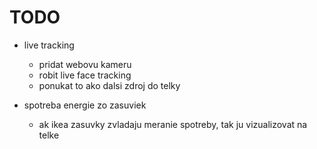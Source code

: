 # TODO

* live tracking
    * pridat webovu kameru
    * robit live face tracking
    * ponukat to ako dalsi zdroj do telky

* spotreba energie zo zasuviek
    * ak ikea zasuvky zvladaju meranie spotreby, tak ju vizualizovat na telke

